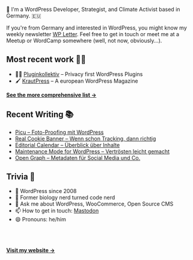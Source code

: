 👋 I'm a WordPress Developer, Strategist, and Climate Activist based in Germany. 🇪🇺

If you're from Germany and interested in WordPress, you might know my weekly newsletter [WP Letter](https://wpletter.de/). Feel free to get in touch or meet me at a Meetup or WordCamp somewhere (well, not now, obviously...).


## Most recent work 👷‍♂️

- 👨‍💻 [Pluginkollektiv](https://github.com/pluginkollektiv) – Privacy first WordPress Plugins
- 🖌️ [KrautPress](https://kraut.press) – A european WordPress Magazine

**[See the more comprehensive list &rarr;](https://simonkraft.com/what-i-do)**


## Recent Writing 📚

<!-- BLOG-POST-LIST:START -->
- [Picu – Foto-Proofing mit WordPress](https://krautpress.de/2024/picu/)
- [Real Cookie Banner – Wenn schon Tracking, dann richtig](https://krautpress.de/2024/real-cookie-banner/)
- [Editorial Calendar – Überblick über Inhalte](https://krautpress.de/2024/editorial-calendar/)
- [Maintenance Mode for WordPress – Vertrösten leicht gemacht](https://krautpress.de/2024/maintenance-mode-for-wp/)
- [Open Graph – Metadaten für Social Media und Co.](https://krautpress.de/2024/open-graph/)
<!-- BLOG-POST-LIST:END -->


## Trivia 🤪

- 👴 WordPress since 2008
- 🌱 Former biology nerd turned code nerd
- 💬 Ask me about WordPress, WooCommerce, Open Source CMS
- 📫 How to get in touch: [Mastodon](https://dewp.space/@simon)
- 😄 Pronouns: he/him

<br/><br/><br/>
**[Visit my website &rarr;](https://simonkraft.com/hi)**